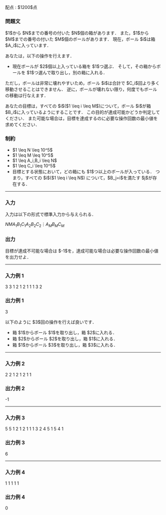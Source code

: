 
<div>

<span>

<span>

<p>
配点 : $1200$点
</p>

<div>

<section>

### **問題文**

<p>
$1$から $N$までの番号の付いた $N$個の箱があります．
また，$1$から $M$までの番号の付いた $M$個のボールがあります．
現在，ボール $i$は箱 $A_i$に入っています．
</p>

<p>
あなたは，以下の操作を行えます．
</p>

<ul>

<li>
現在ボールが $2$個以上入っている箱を $1$つ選ぶ．
そして，その箱からボールを $1$つ選んで取り出し，別の箱に入れる．
</li>

</ul>

<p>
ただし，ボールは非常に壊れやすいため，ボール $i$は合計で $C_i$回より多く移動させることはできません．
逆に，ボールが壊れない限り，何度でもボールの移動は行なえます．
</p>

<p>
あなたの目標は，すべての $i$($1 \leq i \leq M$)について，ボール $i$が箱 $B_i$に入っているようにすることです．
この目的が達成可能かどうか判定してください．
また可能な場合は，目標を達成するのに必要な操作回数の最小値を求めてください．
</p>

</section>

</div>

<div>

<section>

### **制約**

<ul>

<li>
$1 \leq N \leq 10^5$
</li>

<li>
$1 \leq M \leq 10^5$
</li>

<li>
$1 \leq A_i,B_i \leq N$
</li>

<li>
$1 \leq C_i \leq 10^5$
</li>

<li>
目標とする状態において，どの箱にも $1$つ以上のボールが入っている．
つまり，すべての $i$($1 \leq i \leq N$) について，$B_j=i$を満たす $j$が存在する．
</li>

</ul>

</section>

</div>

---

<div>

<div>

<section>

### **入力**

<p>
入力は以下の形式で標準入力から与えられる．
</p>

<div>

$N$$M$$A_1$$B_1$$C_1$$A_2$$B_2$$C_2$$\vdots$$A_M$$B_M$$C_M$
</div>

</section>

</div>

<div>

<section>

### **出力**

<p>
目標が達成不可能な場合は $-1$を，達成可能な場合は必要な操作回数の最小値を出力せよ．
</p>

</section>

</div>

</div>

---

<div>

<section>

### **入力例 1**

<div>

3 3
1 2 1
2 1 1
1 3 2

</div>

</section>

</div>

<div>

<section>

### **出力例 1**

<div>

3

</div>

<p>
以下のように $3$回の操作を行えば良いです．
</p>

<ul>

<li>
箱 $1$からボール $1$を取り出し，箱 $2$に入れる．
</li>

<li>
箱 $2$からボール $2$を取り出し，箱 $1$に入れる．
</li>

<li>
箱 $1$からボール $3$を取り出し，箱 $3$に入れる．
</li>

</ul>

</section>

</div>

---

<div>

<section>

### **入力例 2**

<div>

2 2
1 2 1
2 1 1

</div>

</section>

</div>

<div>

<section>

### **出力例 2**

<div>

-1

</div>

</section>

</div>

---

<div>

<section>

### **入力例 3**

<div>

5 5
1 2 1
2 1 1
1 3 2
4 5 1
5 4 1

</div>

</section>

</div>

<div>

<section>

### **出力例 3**

<div>

6

</div>

</section>

</div>

---

<div>

<section>

### **入力例 4**

<div>

1 1
1 1 1

</div>

</section>

</div>

<div>

<section>

### **出力例 4**

<div>

0

</div>

</section>

</div>

</span>

</span>

</div>
